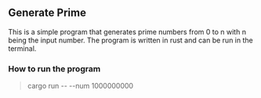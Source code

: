 ## Generate Prime

This is a simple program that generates prime numbers from 0 to n with n being the input number. The program is written in rust and can be run in the terminal.

### How to run the program

> cargo run -- --num 1000000000
